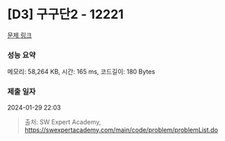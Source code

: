 # [D3] 구구단2 - 12221 

[문제 링크](https://swexpertacademy.com/main/code/problem/problemDetail.do?contestProbId=AXpz3dravpQDFATi) 

### 성능 요약

메모리: 58,264 KB, 시간: 165 ms, 코드길이: 180 Bytes

### 제출 일자

2024-01-29 22:03



> 출처: SW Expert Academy, https://swexpertacademy.com/main/code/problem/problemList.do